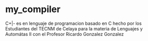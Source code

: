 # my_compiler
C+|- es en lenguaje de programacion basado en C hecho por los Estudiantes del TECNM de Celaya para la materia de Lenguajes y Automátas II con el Profesor Ricardo Gonzalez Gonzalez
